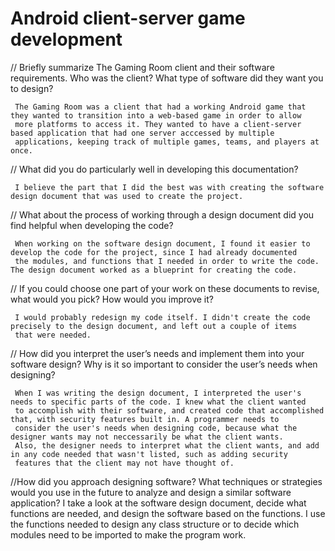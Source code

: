# Android client-server game development

// Briefly summarize The Gaming Room client and their software requirements. Who was the client? What type of software did they want you to design?
     
     The Gaming Room was a client that had a working Android game that they wanted to transition into a web-based game in order to allow
     more platforms to access it. They wanted to have a client-server based application that had one server acccessed by multiple
     applications, keeping track of multiple games, teams, and players at once.
     
// What did you do particularly well in developing this documentation?
     
     I believe the part that I did the best was with creating the software design document that was used to create the project.
     
// What about the process of working through a design document did you find helpful when developing the code?
     
     When working on the software design document, I found it easier to develop the code for the project, since I had already documented
     the modules, and functions that I needed in order to write the code. The design document worked as a blueprint for creating the code.
     
// If you could choose one part of your work on these documents to revise, what would you pick? How would you improve it?
     
     I would probably redesign my code itself. I didn't create the code precisely to the design document, and left out a couple of items
     that were needed.
     
// How did you interpret the user’s needs and implement them into your software design? Why is it so important to consider the user’s needs when designing?
     
     When I was writing the design document, I interpreted the user's needs to specific parts of the code. I knew what the client wanted
     to accomplish with their software, and created code that accomplished that, with security features built in. A programmer needs to
     consider the user's needs when designing code, because what the designer wants may not neccessarily be what the client wants.
     Also, the designer needs to interpret what the client wants, and add in any code needed that wasn't listed, such as adding security
     features that the client may not have thought of.
     
//How did you approach designing software? What techniques or strategies would you use in the future to analyze and design a similar software application?
     I take a look at the software design document, decide what functions are needed, and design the software based on the functions.
     I use the functions needed to design any class structure or to decide which modules need to be imported to make the program work.
